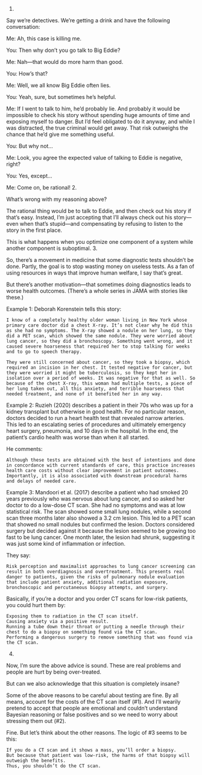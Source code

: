 1.

Say we’re detectives. We’re getting a drink and have the following conversation:

Me: Ah, this case is killing me.

You: Then why don’t you go talk to Big Eddie?

Me: Nah—that would do more harm than good.

You: How’s that?

Me: Well, we all know Big Eddie often lies.

You: Yeah, sure, but sometimes he’s helpful.

Me: If I went to talk to him, he’d probably lie. And probably it would be impossible to check his story without spending huge amounts of time and exposing myself to danger. But I’d feel obligated to do it anyway, and while I was distracted, the true criminal would get away. That risk outweighs the chance that he’d give me something useful.

You: But why not…

Me: Look, you agree the expected value of talking to Eddie is negative, right?

You: Yes, except…

Me: Come on, be rational!
2.

What’s wrong with my reasoning above?

The rational thing would be to talk to Eddie, and then check out his story if that’s easy. Instead, I’m just accepting that I’ll always check out his story—even when that’s stupid—and compensating by refusing to listen to the story in the first place.

This is what happens when you optimize one component of a system while another component is suboptimal.
3.

So, there’s a movement in medicine that some diagnostic tests shouldn’t be done. Partly, the goal is to stop wasting money on useless tests. As a fan of using resources in ways that improve human welfare, I say that’s great.

But there’s another motivation—that sometimes doing diagnostics leads to worse health outcomes. (There’s a whole series in JAMA with stories like these.)

Example 1: Deborah Korenstein tells this story:

    I know of a completely healthy older woman living in New York whose primary care doctor did a chest X-ray. It’s not clear why he did this as she had no symptoms. The X-ray showed a nodule on her lung, so they did a PET scan, which showed the same nodule. They were worried about lung cancer, so they did a bronchoscopy. Something went wrong, and it caused severe hoarseness that required her to stop talking for weeks and to go to speech therapy.

    They were still concerned about cancer, so they took a biopsy, which required an incision in her chest. It tested negative for cancer, but they were worried it might be tuberculosis, so they kept her in isolation over a period of weeks. It was negative for that as well. So because of the chest X-ray, this woman had multiple tests, a piece of her lung taken out, all this anxiety, and terrible hoarseness that needed treatment, and none of it benefited her in any way.

Example 2: Ruzieh (2020) describes a patient in their 70s who was up for a kidney transplant but otherwise in good health. For no particular reason, doctors decided to run a heart health test that revealed narrow arteries. This led to an escalating series of procedures and ultimately emergency heart surgery, pneumonia, and 10 days in the hospital. In the end, the patient’s cardio health was worse than when it all started.

He comments:

    Although these tests are obtained with the best of intentions and done in concordance with current standards of care, this practice increases health care costs without clear improvement in patient outcomes. Importantly, it is also associated with downstream procedural harms and delays of needed care.

Example 3: Mandoori et al. (2017) describe a patient who had smoked 20 years previously who was nervous about lung cancer, and so asked her doctor to do a low-dose CT scan. She had no symptoms and was at low statistical risk. The scan showed some small lung nodules, while a second scan three months later also showed a 3.2 cm lesion. This led to a PET scan that showed no small nodules but confirmed the lesion. Doctors considered surgery but decided against it because the lesion seemed to be growing too fast to be lung cancer. One month later, the lesion had shrunk, suggesting it was just some kind of inflammation or infection.

They say:

    Risk perception and maximalist approaches to lung cancer screening can result in both overdiagnosis and overtreatment. This presents real danger to patients, given the risks of pulmonary nodule evaluation that include patient anxiety, additional radiation exposure, bronchoscopic and percutaneous biopsy attempts, and surgery.

Basically, if you’re a doctor and you order CT scans for low-risk patients, you could hurt them by:

    Exposing them to radiation in the CT scan itself.
    Causing anxiety via a positive result.
    Running a tube down their throat or putting a needle through their chest to do a biopsy on something found via the CT scan.
    Performing a dangerous surgery to remove something that was found via the CT scan.

4.

Now, I’m sure the above advice is sound. These are real problems and people are hurt by being over-treated.

But can we also acknowledge that this situation is completely insane?

Some of the above reasons to be careful about testing are fine. By all means, account for the costs of the CT scan itself (#1). And I’ll wearily pretend to accept that people are emotional and couldn’t understand Bayesian reasoning or false positives and so we need to worry about stressing them out (#2).

Fine. But let’s think about the other reasons. The logic of #3 seems to be this:

    If you do a CT scan and it shows a mass, you’ll order a biopsy.
    But because that patient was low-risk, the harms of that biopsy will outweigh the benefits.
    Thus, you shouldn’t do the CT scan.
